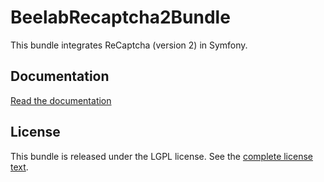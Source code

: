 BeelabRecaptcha2Bundle
======================

This bundle integrates ReCaptcha (version 2) in Symfony.

Documentation
-------------

[Read the documentation](Resources/doc/index.md)

License
-------

This bundle is released under the LGPL license. See the [complete license text](Resources/meta/LICENSE).
